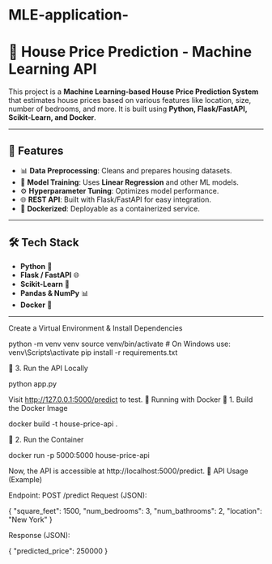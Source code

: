 # MLE-application-
# 🏡 House Price Prediction - Machine Learning API

This project is a **Machine Learning-based House Price Prediction System** that estimates house prices based on various features like location, size, number of bedrooms, and more. It is built using **Python, Flask/FastAPI, Scikit-Learn, and Docker**.

---

## 🚀 Features
- 📊 **Data Preprocessing**: Cleans and prepares housing datasets.
- 🤖 **Model Training**: Uses **Linear Regression** and other ML models.
- ⚙️ **Hyperparameter Tuning**: Optimizes model performance.
- 🌐 **REST API**: Built with Flask/FastAPI for easy integration.
- 🐳 **Dockerized**: Deployable as a containerized service.

---

## 🛠️ Tech Stack
- **Python** 🐍
- **Flask / FastAPI** 🌐
- **Scikit-Learn** 🤖
- **Pandas & NumPy** 📊
- **Docker** 🐳

---

Create a Virtual Environment & Install Dependencies

python -m venv venv
source venv/bin/activate  # On Windows use: venv\Scripts\activate
pip install -r requirements.txt

🔹 3. Run the API Locally

python app.py

Visit http://127.0.0.1:5000/predict to test.
🐳 Running with Docker
🔹 1. Build the Docker Image

docker build -t house-price-api .

🔹 2. Run the Container

docker run -p 5000:5000 house-price-api

Now, the API is accessible at http://localhost:5000/predict.
📜 API Usage (Example)

Endpoint: POST /predict
Request (JSON):

{
  "square_feet": 1500,
  "num_bedrooms": 3,
  "num_bathrooms": 2,
  "location": "New York"
}

Response (JSON):

{
  "predicted_price": 250000
}
